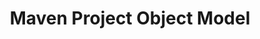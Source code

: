 ---
title: Maven Project Object Model
context-free-title: POM
defines: maven-project
platforms:
- maven
- jvm
reference-url: https://maven.apache.org/pom.html
---